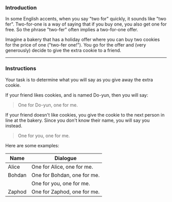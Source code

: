 ### Introduction

In some English accents, when you say "two for" quickly, it sounds like "two fer". Two-for-one is a way of saying that if you buy one, you also get one for free. So the phrase "two-fer" often implies a two-for-one offer.

Imagine a bakery that has a holiday offer where you can buy two cookies for the price of one ("two-fer one!"). You go for the offer and (very generously) decide to give the extra cookie to a friend.

---

### Instructions
Your task is to determine what you will say as you give away the extra cookie.

If your friend likes cookies, and is named Do-yun, then you will say:

> One for Do-yun, one for me.

If your friend doesn't like cookies, you give the cookie to the next person in line at the bakery. Since you don't know their name, you will say you instead.

> One for you, one for me.

Here are some examples:

| Name      |	Dialogue                  |
| --------- | --------------------------  |
| Alice	    | One for Alice, one for me.  |
| Bohdan	| One for Bohdan, one for me. |
|           | One for you, one for me.    |
| Zaphod	| One for Zaphod, one for me. |




